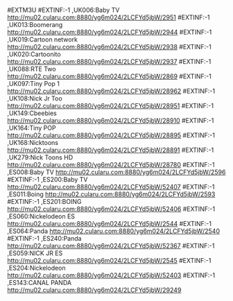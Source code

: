 #EXTM3U
#EXTINF:-1 ,UK006:Baby TV
http://mu02.cularu.com:8880/yg6m024/2LCFYd5jbW/2951
#EXTINF:-1 ,UK013:Boomerang
http://mu02.cularu.com:8880/yg6m024/2LCFYd5jbW/2944
#EXTINF:-1 ,UK019:Cartoon network
http://mu02.cularu.com:8880/yg6m024/2LCFYd5jbW/2938
#EXTINF:-1 ,UK020:Cartoonito
http://mu02.cularu.com:8880/yg6m024/2LCFYd5jbW/2937
#EXTINF:-1 ,UK088:RTE Two
http://mu02.cularu.com:8880/yg6m024/2LCFYd5jbW/2869
#EXTINF:-1 ,UK097:Tiny Pop   1
http://mu02.cularu.com:8880/yg6m024/2LCFYd5jbW/28962
#EXTINF:-1 ,UK108:Nick Jr Too
http://mu02.cularu.com:8880/yg6m024/2LCFYd5jbW/28951
#EXTINF:-1 ,UK149:Cbeebies
http://mu02.cularu.com:8880/yg6m024/2LCFYd5jbW/28910
#EXTINF:-1 ,UK164:Tiny POP
http://mu02.cularu.com:8880/yg6m024/2LCFYd5jbW/28895
#EXTINF:-1 ,UK168:Nicktoons
http://mu02.cularu.com:8880/yg6m024/2LCFYd5jbW/28891
#EXTINF:-1 ,UK279:Nick Toons HD
http://mu02.cularu.com:8880/yg6m024/2LCFYd5jbW/28780
#EXTINF:-1 ,ES008:Baby TV
http://mu02.cularu.com:8880/yg6m024/2LCFYd5jbW/2596
#EXTINF:-1 ,ES200:Baby TV
http://mu02.cularu.com:8880/yg6m024/2LCFYd5jbW/52407
#EXTINF:-1 ,ES011:Boing
http://mu02.cularu.com:8880/yg6m024/2LCFYd5jbW/2593
#EXTINF:-1 ,ES201:BOING
http://mu02.cularu.com:8880/yg6m024/2LCFYd5jbW/52406
#EXTINF:-1 ,ES060:Nickelodeon ES
http://mu02.cularu.com:8880/yg6m024/2LCFYd5jbW/2544
#EXTINF:-1 ,ES064:Panda
http://mu02.cularu.com:8880/yg6m024/2LCFYd5jbW/2540
#EXTINF:-1 ,ES240:Panda
http://mu02.cularu.com:8880/yg6m024/2LCFYd5jbW/52367
#EXTINF:-1 ,ES059:NICK JR ES
http://mu02.cularu.com:8880/yg6m024/2LCFYd5jbW/2545
#EXTINF:-1 ,ES204:Nickelodeon
http://mu02.cularu.com:8880/yg6m024/2LCFYd5jbW/52403
#EXTINF:-1 ,ES143:CANAL PANDA
http://mu02.cularu.com:8880/yg6m024/2LCFYd5jbW/29249
